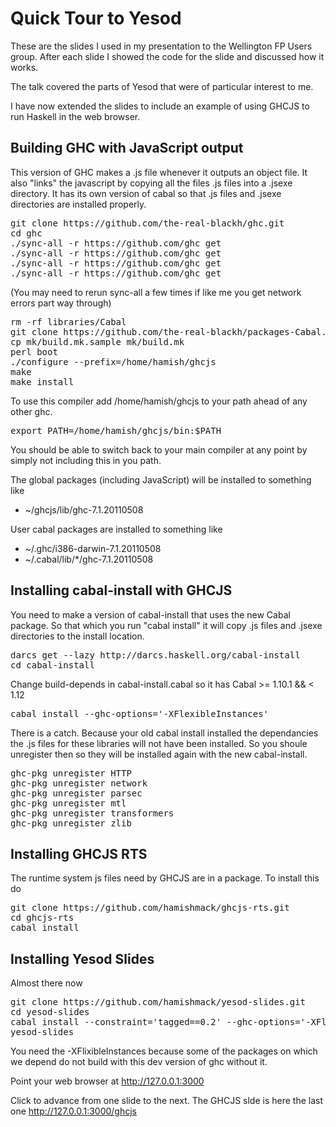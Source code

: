 Quick Tour to Yesod
===================

These are the slides I used in my presentation to the Wellington FP Users group.  After each slide I showed the code for the slide and discussed how it works.

The talk covered the parts of Yesod that were of particular interest to me.

I have now extended the slides to include an example of using GHCJS to run Haskell in the web browser.

Building GHC with JavaScript output
-----------------------------------
This version of GHC makes a .js file whenever it outputs an object file.  It also "links" the javascript by copying all the files .js files into a .jsexe directory.
It has its own version of cabal so that .js files and .jsexe directories are installed properly.

<pre>
git clone https://github.com/the-real-blackh/ghc.git
cd ghc
./sync-all -r https://github.com/ghc get
./sync-all -r https://github.com/ghc get
./sync-all -r https://github.com/ghc get
./sync-all -r https://github.com/ghc get
</pre>

(You may need to rerun sync-all a few times if like me you get network errors part way through)

<pre>
rm -rf libraries/Cabal
git clone https://github.com/the-real-blackh/packages-Cabal.git libraries/Cabal
cp mk/build.mk.sample mk/build.mk
perl boot
./configure --prefix=/home/hamish/ghcjs
make
make install
</pre>

To use this compiler add /home/hamish/ghcjs to your path ahead of any other ghc.

<pre>
export PATH=/home/hamish/ghcjs/bin:$PATH
</pre>

You should be able to switch back to your main compiler at any point by simply not including this in you path.

The global packages (including JavaScript) will be installed to something like

 * ~/ghcjs/lib/ghc-7.1.20110508

User cabal packages are installed to something like

 * ~/.ghc/i386-darwin-7.1.20110508
 * ~/.cabal/lib/*/ghc-7.1.20110508

Installing cabal-install with GHCJS
-----------------------------------
You need to make a version of cabal-install that uses the new Cabal package.  So that which you run "cabal install" it will copy .js files and .jsexe directories to the install location.

<pre>
darcs get --lazy http://darcs.haskell.org/cabal-install
cd cabal-install
</pre>

Change build-depends in cabal-install.cabal so it has Cabal >= 1.10.1 && < 1.12

<pre>
cabal install --ghc-options='-XFlexibleInstances'
</pre>

There is a catch.  Because your old cabal install installed the dependancies the .js files for these libraries will not have been installed.  So you shoule unregister then so they will be installed again with the new cabal-install.

<pre>
ghc-pkg unregister HTTP
ghc-pkg unregister network
ghc-pkg unregister parsec
ghc-pkg unregister mtl
ghc-pkg unregister transformers
ghc-pkg unregister zlib
</pre>

Installing GHCJS RTS
--------------------
The runtime system js files need by GHCJS are in a package.  To install this do

<pre>
git clone https://github.com/hamishmack/ghcjs-rts.git
cd ghcjs-rts
cabal install
</pre>

Installing Yesod Slides
-----------------------
Almost there now

<pre>
git clone https://github.com/hamishmack/yesod-slides.git
cd yesod-slides
cabal install --constraint='tagged==0.2' --ghc-options='-XFlexibleInstances'
yesod-slides
</pre>

You need the -XFlixibleInstances because some of the packages on which we depend do not build with this dev version of ghc without it. 
  
Point your web browser at http://127.0.0.1:3000

Click to advance from one slide to the next.  The GHCJS slde is here the last one http://127.0.0.1:3000/ghcjs

